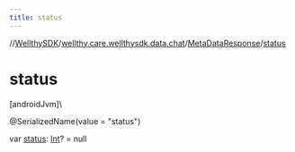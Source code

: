 ```yaml
---
title: status
---
```

//[WellthySDK](../../../index.html)/[wellthy.care.wellthysdk.data.chat](../index.html)/[MetaDataResponse](index.html)/[status](status.html)



# status



[androidJvm]\




@SerializedName(value = "status")



var [status](status.html): [Int](https://kotlinlang.org/api/latest/jvm/stdlib/kotlin/-int/index.html)? = null




